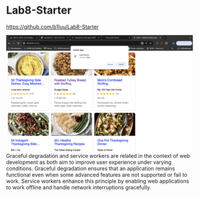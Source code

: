 # Lab8-Starter

https://github.com/b1luu/Lab8-Starter

![PWA Image](./pwa.png)
Graceful degradation and service workers are related in the context of web development as both aim to improve user experience under varying conditions. Graceful degradation ensures that an application remains functional even when some advanced features are not supported or fail to work. Service workers enhance this principle by enabling web applications to work offline and handle network interruptions gracefully.



